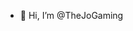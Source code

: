 - 👋 Hi, I’m @TheJoGaming

<!---
TheJoGaming/TheJoGaming is a ✨ special ✨ repository because its `README.md` (this file) appears on your GitHub profile.
You can click the Preview link to take a look at your changes.
--->
